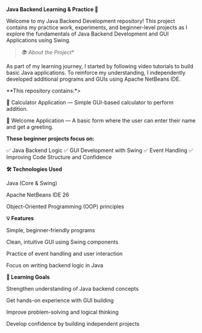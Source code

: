 

**Java Backend Learning & Practice 🚀**

Welcome to my Java Backend Development repository! This project contains my practice work, experiments, and beginner-level projects as I explore the fundamentals of Java Backend Development and GUI Applications using Swing.

>*📚 About the Project**

As part of my learning journey, I started by following video tutorials to build basic Java applications. To reinforce my understanding, I independently developed additional programs and GUIs using Apache NetBeans IDE.

**This repository contains:*>

🔢 Calculator Application — Simple GUI-based calculator to perform addition.

💬 Welcome Application — A basic form where the user can enter their name and get a greeting.


**These beginner projects focus on:**

✅ Java Backend Logic
✅ GUI Development with Swing
✅ Event Handling
✅ Improving Code Structure and Confidence


**🛠️ Technologies Used**

Java (Core & Swing)

Apache NetBeans IDE 26

Object-Oriented Programming (OOP) principles


**💡 Features**

Simple, beginner-friendly programs

Clean, intuitive GUI using Swing components

Practice of event handling and user interaction

Focus on writing backend logic in Java



**🎯 Learning Goals**

Strengthen understanding of Java backend concepts

Get hands-on experience with GUI building

Improve problem-solving and logical thinking

Develop confidence by building independent projects




